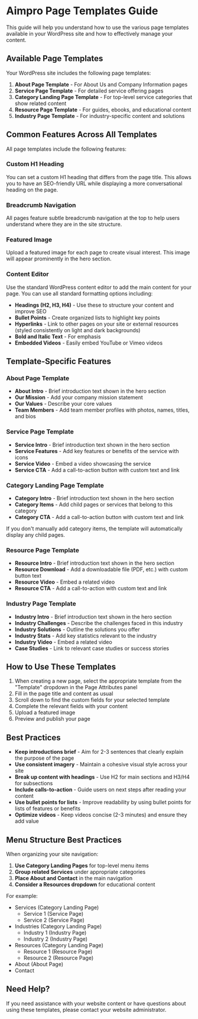 # Aimpro Page Templates Guide

This guide will help you understand how to use the various page templates available in your WordPress site and how to effectively manage your content.

## Available Page Templates

Your WordPress site includes the following page templates:

1. **About Page Template** - For About Us and Company Information pages
2. **Service Page Template** - For detailed service offering pages
3. **Category Landing Page Template** - For top-level service categories that show related content
4. **Resource Page Template** - For guides, ebooks, and educational content
5. **Industry Page Template** - For industry-specific content and solutions

## Common Features Across All Templates

All page templates include the following features:

### Custom H1 Heading
You can set a custom H1 heading that differs from the page title. This allows you to have an SEO-friendly URL while displaying a more conversational heading on the page.

### Breadcrumb Navigation
All pages feature subtle breadcrumb navigation at the top to help users understand where they are in the site structure.

### Featured Image
Upload a featured image for each page to create visual interest. This image will appear prominently in the hero section.

### Content Editor
Use the standard WordPress content editor to add the main content for your page. You can use all standard formatting options including:

- **Headings (H2, H3, H4)** - Use these to structure your content and improve SEO
- **Bullet Points** - Create organized lists to highlight key points
- **Hyperlinks** - Link to other pages on your site or external resources (styled consistently on light and dark backgrounds)
- **Bold and Italic Text** - For emphasis
- **Embedded Videos** - Easily embed YouTube or Vimeo videos

## Template-Specific Features

### About Page Template
- **About Intro** - Brief introduction text shown in the hero section
- **Our Mission** - Add your company mission statement
- **Our Values** - Describe your core values
- **Team Members** - Add team member profiles with photos, names, titles, and bios

### Service Page Template
- **Service Intro** - Brief introduction text shown in the hero section
- **Service Features** - Add key features or benefits of the service with icons
- **Service Video** - Embed a video showcasing the service
- **Service CTA** - Add a call-to-action button with custom text and link

### Category Landing Page Template
- **Category Intro** - Brief introduction text shown in the hero section
- **Category Items** - Add child pages or services that belong to this category
- **Category CTA** - Add a call-to-action button with custom text and link

If you don't manually add category items, the template will automatically display any child pages.

### Resource Page Template
- **Resource Intro** - Brief introduction text shown in the hero section
- **Resource Download** - Add a downloadable file (PDF, etc.) with custom button text
- **Resource Video** - Embed a related video
- **Resource CTA** - Add a call-to-action with custom text and link

### Industry Page Template
- **Industry Intro** - Brief introduction text shown in the hero section
- **Industry Challenges** - Describe the challenges faced in this industry
- **Industry Solutions** - Outline the solutions you offer
- **Industry Stats** - Add key statistics relevant to the industry
- **Industry Video** - Embed a related video
- **Case Studies** - Link to relevant case studies or success stories

## How to Use These Templates

1. When creating a new page, select the appropriate template from the "Template" dropdown in the Page Attributes panel
2. Fill in the page title and content as usual
3. Scroll down to find the custom fields for your selected template
4. Complete the relevant fields with your content
5. Upload a featured image
6. Preview and publish your page

## Best Practices

- **Keep introductions brief** - Aim for 2-3 sentences that clearly explain the purpose of the page
- **Use consistent imagery** - Maintain a cohesive visual style across your site
- **Break up content with headings** - Use H2 for main sections and H3/H4 for subsections
- **Include calls-to-action** - Guide users on next steps after reading your content
- **Use bullet points for lists** - Improve readability by using bullet points for lists of features or benefits
- **Optimize videos** - Keep videos concise (2-3 minutes) and ensure they add value

## Menu Structure Best Practices

When organizing your site navigation:

1. **Use Category Landing Pages** for top-level menu items
2. **Group related Services** under appropriate categories
3. **Place About and Contact** in the main navigation
4. **Consider a Resources dropdown** for educational content

For example:
- Services (Category Landing Page)
  - Service 1 (Service Page)
  - Service 2 (Service Page)
- Industries (Category Landing Page)
  - Industry 1 (Industry Page)
  - Industry 2 (Industry Page)
- Resources (Category Landing Page)
  - Resource 1 (Resource Page)
  - Resource 2 (Resource Page)
- About (About Page)
- Contact

## Need Help?

If you need assistance with your website content or have questions about using these templates, please contact your website administrator.
